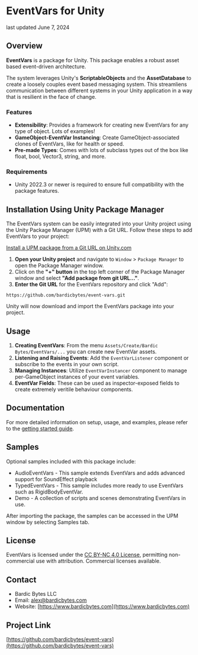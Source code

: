# EventVars for Unity
last updated June 7, 2024
## Overview
**EventVars** is a package for Unity. This package enables a robust asset based event-driven architecture.

The system leverages Unity's **ScriptableObjects** and the **AssetDatabase** to create a loosely couples event based messaging system. This streamliens communication between different systems in your Unity application in a way that is resilient in the face of change.

### Features
- **Extensibility**: Provides a framework for creating new EventVars for any type of object. Lots of examples!
- **GameObject-EventVar Instancing**: Create GameObject-associated clones of EventVars, like for health or speed. 
- **Pre-made Types**: Comes with lots of subclass types out of the box like float, bool, Vector3, string, and more.

### Requirements
- Unity 2022.3 or newer is required to ensure full compatibility with the package features.

## Installation Using Unity Package Manager
The EventVars system can be easily integrated into your Unity project using the Unity Package Manager (UPM) with a Git URL. Follow these steps to add EventVars to your project:

[Install a UPM package from a Git URL on Unity.com](https://docs.unity3d.com/Manual/upm-ui-giturl.html)

1. **Open your Unity project** and navigate to `Window` > `Package Manager` to open the Package Manager window.
2. Click on the **"+" button** in the top left corner of the Package Manager window and select **"Add package from git URL..."**.
3. **Enter the Git URL** for the EventVars repository and click "Add":
```
https://github.com/bardicbytes/event-vars.git
```
Unity will now download and import the EventVars package into your project.

## Usage
1. **Creating EventVars**: From the menu `Assets/Create/Bardic Bytes/EventVars/...` you can create new EventVar assets.
2. **Listening and Raising Events**: Add the `EventVarListener` component or subscribe to the events in your own script.
3. **Managing Instances**: Utilize `EventVarInstancer` component to manage per-GameObject instances of your event variables.
4. **EventVar Fields**: These can be used as inspector-exposed fields to create extremely veritile behaviour components.

## Documentation
For more detailed information on setup, usage, and examples, please refer to the [getting started guide](https://github.com/bardicbytes/event-vars/blob/main/Documentation~/getting-started.md).

## Samples
Optional samples included with this package include:
- AudioEventVars - This sample extends EventVars and adds advanced support for SoundEffect playback
- TypedEventVars - This sample includes more ready to use EventVars such as RigidBodyEventVar.
- Demo - A collection of scripts and scenes demonstrating EventVars in use.

After importing the package, the samples can be accessed in the UPM window by selecting Samples tab.

## License
EventVars is licensed under the [CC BY-NC 4.0 License](https://creativecommons.org/licenses/by-nc/4.0/?ref=chooser-v1), permitting non-commercial use with attribution.
Commercial licenses available.

## Contact
- Bardic Bytes LLC
- Email: [alex@bardicbytes.com](mailto:alex@bardicbytes.com)
- Website: [https://www.bardicbytes.com](https://www.bardicbytes.com)

## Project Link
[https://github.com/bardicbytes/event-vars](https://github.com/bardicbytes/event-vars)
